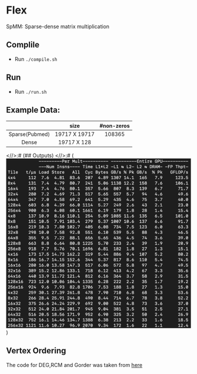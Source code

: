 # Flex
SpMM: Sparse-dense matrix multiplication

## Complile
- Run `./compile.sh`


## Run
- Run `./run.sh`


## Example Data:
|                |      size     | #non-zeros |
|:--------------:|:-------------:|:----------:|
| Sparse(Pubmed) | 19717 X 19717 |   108365   |
|      Dense     |  19717 X 128  |            |


<//>:# (## Outputs)
<//>:# (![alt text](20230614.png "Outputs"))

## Vertex Ordering
The code for DEG,RCM and Gorder was taken from [here](https://github.com/lecfab/rescience-gorder)
